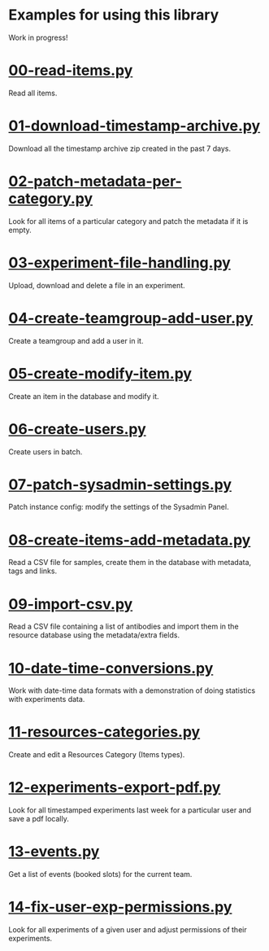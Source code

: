 # Examples for using this library

Work in progress!

# [00-read-items.py](./00-read-items.py)

Read all items.

# [01-download-timestamp-archive.py](./01-download-timestamp-archive.py)

Download all the timestamp archive zip created in the past 7 days.

# [02-patch-metadata-per-category.py](./02-patch-metadata-per-category.py)

Look for all items of a particular category and patch the metadata if it is empty.

# [03-experiment-file-handling.py](./03-experiment-file-handling.py)

Upload, download and delete a file in an experiment.

# [04-create-teamgroup-add-user.py](./04-create-teamgroup-add-user.py)

Create a teamgroup and add a user in it.

# [05-create-modify-item.py](./05-create-modify-item.py)

Create an item in the database and modify it.

# [06-create-users.py](./06-create-users.py)

Create users in batch.

# [07-patch-sysadmin-settings.py](./07-patch-sysadmin-settings.py)

Patch instance config: modify the settings of the Sysadmin Panel.

# [08-create-items-add-metadata.py](./08-create-items-add-metadata.py)

Read a CSV file for samples, create them in the database with metadata, tags and links.

# [09-import-csv.py](./09-import-csv.py)

Read a CSV file containing a list of antibodies and import them in the resource database using the metadata/extra fields.

# [10-date-time-conversions.py](./10-date-time-conversions.py)

Work with date-time data formats with a demonstration of doing statistics with experiments data.

# [11-resources-categories.py](./11-resources-categories.py)

Create and edit a Resources Category (Items types).

# [12-experiments-export-pdf.py](./12-experiments-export-pdf.py)

Look for all timestamped experiments last week for a particular user and save a pdf locally.

# [13-events.py](./13-events.py)

Get a list of events (booked slots) for the current team.

# [14-fix-user-exp-permissions.py](./14-fix-user-exp-permissions.py)

Look for all experiments of a given user and adjust permissions of their experiments.
